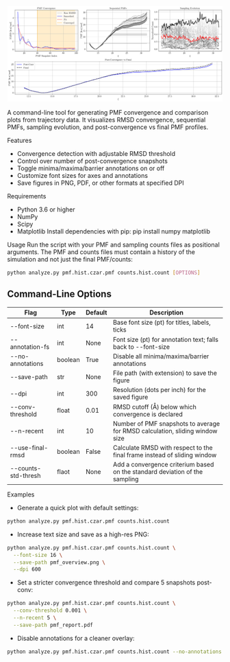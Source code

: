 ![Plots helping evaluate convergence](plots.png)

A command-line tool for generating PMF convergence and comparison plots from trajectory data. It visualizes RMSD convergence, sequential PMFs, sampling evolution, and post-convergence vs final PMF profiles.

Features
- Convergence detection with adjustable RMSD threshold
- Control over number of post-convergence snapshots
- Toggle minima/maxima/barrier annotations on or off
- Customize font sizes for axes and annotations
- Save figures in PNG, PDF, or other formats at specified DPI

Requirements
- Python 3.6 or higher
- NumPy
- Scipy
- Matplotlib
Install dependencies with pip:
pip install numpy matplotlib


Usage
Run the script with your PMF and sampling counts files as positional arguments. The PMF and counts files must contain a history of the simulation and not just the final PMF/counts:

 ```bash
python analyze.py pmf.hist.czar.pmf counts.hist.count [OPTIONS]
``` 



## Command-Line Options

| Flag                 | Type    | Default | Description                                                                 |
|----------------------|---------|---------|-----------------------------------------------------------------------------|
| --font-size          | int     | 14      | Base font size (pt) for titles, labels, ticks                               |
| --annotation-fs      | int     | None    | Font size (pt) for annotation text; falls back to --font-size               |
| --no-annotations     | boolean | True    | Disable all minima/maxima/barrier annotations                               |
| --save-path          | str     | None    | File path (with extension) to save the figure                               |
| --dpi                | int     | 300     | Resolution (dots per inch) for the saved figure                             |
| --conv-threshold     | float   | 0.01    | RMSD cutoff (Å) below which convergence is declared                         |
| --n-recent           | int     | 10      | Number of PMF snapshots to average for RMSD calculation, sliding window size |
| --use-final-rmsd     | boolean | False   | Calculate RMSD with respect to the final frame instead of sliding window    |
| --counts-std-thresh  | flaot   | None    | Add a convergence criterium based on the standard deviation of the sampling |


Examples
- Generate a quick plot with default settings:
 ```bash
python analyze.py pmf.hist.czar.pmf counts.hist.count
```
- Increase text size and save as a high-res PNG:
```bash
python analyze.py pmf.hist.czar.pmf counts.hist.count \
  --font-size 16 \
  --save-path pmf_overview.png \
  --dpi 600
```
- Set a stricter convergence threshold and compare 5 snapshots post-conv:
```bash
python analyze.py pmf.hist.czar.pmf counts.hist.count \
  --conv-threshold 0.001 \
  --n-recent 5 \
  --save-path pmf_report.pdf
```
- Disable annotations for a cleaner overlay:
```bash
python analyze.py pmf.hist.czar.pmf counts.hist.count --no-annotations
```


